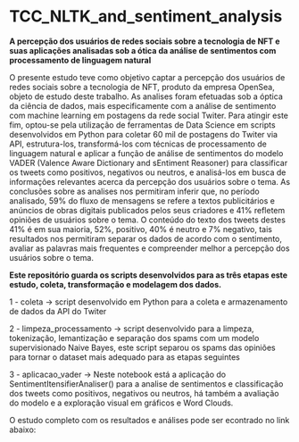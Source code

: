 # TCC_NLTK_and_sentiment_analysis
**A percepção dos usuários de redes sociais sobre a tecnologia de NFT e suas aplicações analisadas sob a ótica da análise de sentimentos com processamento de linguagem natural**


O presente estudo teve como objetivo captar a percepção dos usuários de redes sociais sobre a tecnologia de NFT, produto da empresa OpenSea, objeto de estudo deste trabalho. As analises foram efetuadas sob a óptica da ciência de dados, mais especificamente com a análise de sentimento com machine learning em postagens da rede social Twiter. Para atingir este fim, optou-se pela utilização de ferramentas de Data Science em scripts desenvolvidos em Python para coletar 60 mil de postagens do Twiter via API, estrutura-los, transformá-los com técnicas de processamento de linguagem natural e aplicar a função de análise de sentimentos do  modelo VADER (Valence Aware Dictionary and sEntiment Reasoner) para classificar os tweets como positivos, negativos ou neutros, e analisá-los em busca de informações relevantes acerca da percepção dos usuários sobre o tema. As conclusões sobre as analises nos permitiram inferir que, no período analisado, 59% do fluxo de mensagens se refere a textos publicitários e anúncios de obras digitais publicados pelos seus criadores e 41% refletem opiniões de usuários sobre o tema. O conteúdo do texto dos tweets destes 41% é em sua maioria, 52%, positivo, 40% é neutro e 7% negativo, tais resultados nos permitiram separar os dados de acordo com o sentimento, avaliar as palavras mais frequentes e compreender melhor a percepção dos usuários sobre o tema.  

**Este repositório guarda os scripts desenvolvidos para as três etapas este estudo, coleta, transformação e modelagem dos dados.**

1 - coleta -> script desenvolvido em Python para a coleta e armazenamento de dados da API do Twiter

2 - limpeza_processamento -> script desenvolvido para a limpeza, tokenização, lemantização e separação dos spams com um modelo supervisionado Naive Bayes, este script separou os spams das opiniões para tornar o dataset mais adequado para as etapas seguintes

3 - aplicacao_vader  -> Neste notebook está a aplicação do SentimentItensifierAnaliser() para a analise de sentimentos e classificação dos tweets como positivos, negativos ou neutros, há também a avaliação do modelo e a exploração visual em gráficos e Word Clouds.

O estudo completo com os resultados e análises pode ser econtrado no link abaixo:


